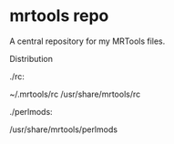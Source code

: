 
mrtools repo
============

A central repository for my MRTools files.

Distribution

./rc:

~/.mrtools/rc
/usr/share/mrtools/rc

./perlmods:

/usr/share/mrtools/perlmods


